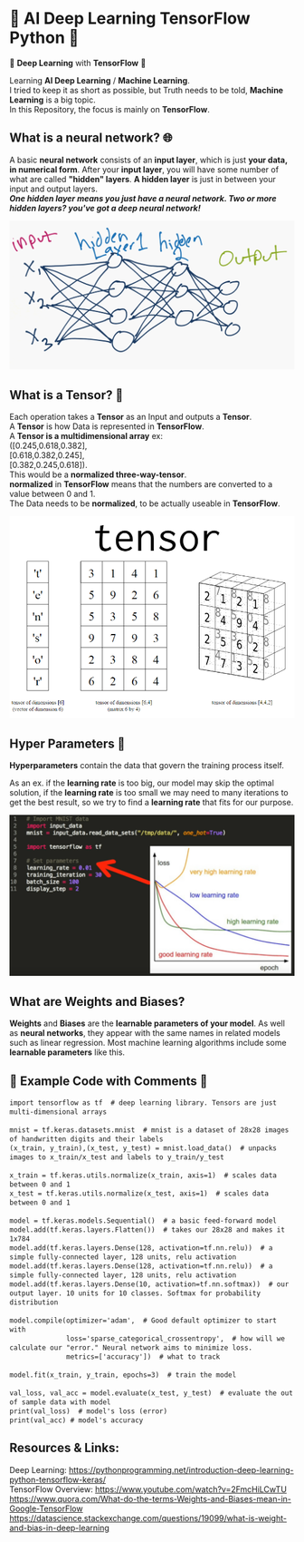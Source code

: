 # 🐍 AI Deep Learning TensorFlow Python 🐍
🐍 **Deep Learning** with **TensorFlow** 🐍

Learning **AI Deep Learning** / **Machine Learning**.</br>
I tried to keep it as short as possible, but Truth needs to be told, **Machine Learning** is a big topic. </br>
In this Repository, the focus is mainly on **TensorFlow**.

## What is a neural network? 🌐

A basic **neural network** consists of an **input layer**, which is just **your data, in numerical form**. After your **input layer**, you will have some number of what are called **"hidden" layers**. **A hidden layer** is just in between your input and output layers.</br> ***One hidden layer means you just have a neural network. Two or more hidden layers? you've got a deep neural network!***

![neural network](Images/artificial-neural-network-model.png)

## What is a Tensor? 🔢

Each operation takes a **Tensor** as an Input and outputs a **Tensor**.</br>
A **Tensor** is how Data is represented in **TensorFlow**.</br>
A **Tensor is a multidimensional array** ex: </br>
([0.245,0.618,0.382], </br>[0.618,0.382,0.245], </br>[0.382,0.245,0.618]). </br>
This would be a **normalized three-way-tensor**.</br>
**normalized** in **TensorFlow** means that the numbers are converted to a value between 0 and 1.</br> The Data needs to be **normalized**, to be actually useable in **TensorFlow**.

![neural network](Images/tensor.png)

## Hyper Parameters 🔡

**Hyperparameters** contain the data that govern the training process itself. </br>

As an ex. if the **learning rate** is too big, our model may skip the optimal solution, if the **learning rate** is too small we may need to many iterations to get the best result, so we try to find a **learning rate** that fits for our purpose.

![hyper parameters](Images/learning_rate.png)

## What are Weights and Biases?

**Weights** and **Biases** are the **learnable parameters of your model**. As well as **neural networks**, they appear with the same names in related models such as linear regression. Most machine learning algorithms include some **learnable parameters** like this.

## 📝 Example Code with Comments 📝
```
import tensorflow as tf  # deep learning library. Tensors are just multi-dimensional arrays

mnist = tf.keras.datasets.mnist  # mnist is a dataset of 28x28 images of handwritten digits and their labels
(x_train, y_train),(x_test, y_test) = mnist.load_data()  # unpacks images to x_train/x_test and labels to y_train/y_test

x_train = tf.keras.utils.normalize(x_train, axis=1)  # scales data between 0 and 1
x_test = tf.keras.utils.normalize(x_test, axis=1)  # scales data between 0 and 1

model = tf.keras.models.Sequential()  # a basic feed-forward model
model.add(tf.keras.layers.Flatten())  # takes our 28x28 and makes it 1x784
model.add(tf.keras.layers.Dense(128, activation=tf.nn.relu))  # a simple fully-connected layer, 128 units, relu activation
model.add(tf.keras.layers.Dense(128, activation=tf.nn.relu))  # a simple fully-connected layer, 128 units, relu activation
model.add(tf.keras.layers.Dense(10, activation=tf.nn.softmax))  # our output layer. 10 units for 10 classes. Softmax for probability distribution

model.compile(optimizer='adam',  # Good default optimizer to start with
              loss='sparse_categorical_crossentropy',  # how will we calculate our "error." Neural network aims to minimize loss.
              metrics=['accuracy'])  # what to track

model.fit(x_train, y_train, epochs=3)  # train the model

val_loss, val_acc = model.evaluate(x_test, y_test)  # evaluate the out of sample data with model
print(val_loss)  # model's loss (error)
print(val_acc) # model's accuracy
```
## Resources & Links:
Deep Learning: https://pythonprogramming.net/introduction-deep-learning-python-tensorflow-keras/ </br>
TensorFlow Overview: https://www.youtube.com/watch?v=2FmcHiLCwTU </br>
https://www.quora.com/What-do-the-terms-Weights-and-Biases-mean-in-Google-TensorFlow </br>
https://datascience.stackexchange.com/questions/19099/what-is-weight-and-bias-in-deep-learning

